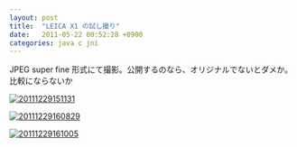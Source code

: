 ```yaml
---
layout: post
title:  "LEICA X1 の試し撮り"
date:   2011-05-22 00:52:28 +0900
categories: java c jni
---
```

JPEG super fine 形式にて撮影。公開するのなら、オリジナルでないとダメか。比較にならないか

<a href="http://f.hatena.ne.jp/qtakamitsu/20111229151131"><img src="http://img.f.hatena.ne.jp/images/fotolife/q/qtakamitsu/20111229/20111229151131.jpg" alt="20111229151131"></a>

<a href="http://f.hatena.ne.jp/qtakamitsu/20111229160829"><img src="http://img.f.hatena.ne.jp/images/fotolife/q/qtakamitsu/20111229/20111229160829.jpg" alt="20111229160829"></a>

<a href="http://f.hatena.ne.jp/qtakamitsu/20111229161005"><img src="http://img.f.hatena.ne.jp/images/fotolife/q/qtakamitsu/20111229/20111229161005.jpg" alt="20111229161005"></a>

